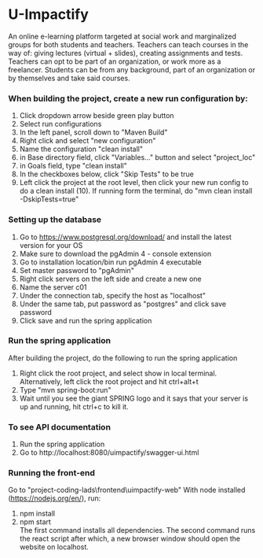 # U-Impactify

An online e-learning platform targeted at social work and marginalized groups for both students and teachers.  Teachers can teach courses in the way of: giving lectures (virtual + slides), creating assignments and tests.  Teachers can opt to be part of an organization, or work more as a freelancer.  Students can be from any background, part of an organization or by themselves and take said courses.

### When building the project, create a new run configuration by:
1. Click dropdown arrow beside green play button
2. Select run configurations
3. In the left panel, scroll down to "Maven Build"
4. Right click and select "new configuration"
5. Name the configuration "clean install"
6. in Base directory field, click "Variables..." button and select "project_loc"
7. in Goals field, type "clean install"
8. In the checkboxes below, click "Skip Tests" to be true
9. Left click the project at the root level, then click your new run config to do a clean install
(10).  If running form the terminal, do "mvn clean install -DskipTests=true"

### Setting up the database
1. Go to https://www.postgresql.org/download/ and install the latest version for your OS
2. Make sure to download the pgAdmin 4 - console extension
3. Go to installation location/bin run pgAdmin 4 executable
4. Set master password to "pgAdmin"
5. Right click servers on the left side and create a new one
6. Name the server c01
7. Under the connection tab, specify the host as "localhost"
8. Under the same tab, put password as "postgres" and click save password
9. Click save and run the spring application

### Run the spring application
After building the project, do the following to run the spring application
1. Right click the root project, and select show in local terminal.  Alternatively, left click the root project and hit ctrl+alt+t
2. Type "mvn spring-boot:run"
3. Wait until you see the giant SPRING logo and it says that your server is up and running, hit ctrl+c to kill it.

### To see API documentation
1. Run the spring application
2. Go to http://localhost:8080/uimpactify/swagger-ui.html

### Running the front-end
Go to "project-coding-lads\frontend\uimpactify-web"
With node installed (https://nodejs.org/en/), run:
1. npm install
2. npm start  
The first command installs all dependencies.
The second command runs the react script after which, a new browser window should open the website on localhost.

